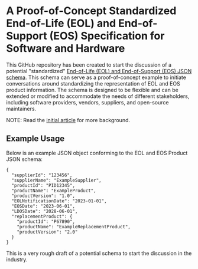 # A Proof-of-Concept Standardized End-of-Life (EOL) and End-of-Support (EOS) Specification for Software and Hardware
This GitHub repository has been created to start the discussion of a potential "standardized" [End-of-Life (EOL) and End-of-Support (EOS) JSON schema](poc-schema.json). This schema can serve as a proof-of-concept example to initiate conversations around standardizing the representation of EOL and EOS product information. The schema is designed to be flexible and can be extended or modified to accommodate the needs of different stakeholders, including software providers, vendors, suppliers, and open-source maintainers.

NOTE: Read the [initial article](https://becomingahacker.org/establishing-standardized-end-of-life-and-end-of-support-programs-for-software-and-hardware-e3e231898e02) for more background.

## Example Usage
Below is an example JSON object conforming to the EOL and EOS Product JSON schema:
```
{
  "supplierId": "123456",
  "supplierName": "ExampleSupplier",
  "productId": "PID12345",
  "productName": "ExampleProduct",
  "productVersion": "1.0",
  "EOLNotificationDate": "2023-01-01",
  "EOSDate": "2023-06-01",
  "LDOSDate": "2028-06-01",
  "replacementProduct": {
    "productId": "P67890",
    "productName": "ExampleReplacementProduct",
    "productVersion": "2.0"
  }
}

```
This is a very rough draft of a potential schema to start the discussion in the industry.
